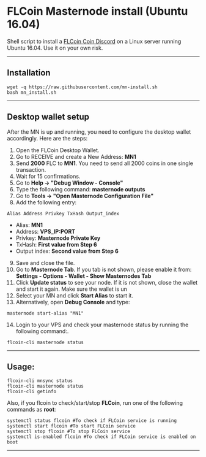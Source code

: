 # FLCoin Masternode install (Ubuntu 16.04)
Shell script to install a [FLCoin Coin Discord](https://discord.gg/Vz9wFtF) on a Linux server running Ubuntu 16.04. Use it on your own risk.
***

## Installation
```
wget -q https://raw.githubusercontent.com/mn-install.sh
bash mn_install.sh
```
***

## Desktop wallet setup  

After the MN is up and running, you need to configure the desktop wallet accordingly. Here are the steps:  
1. Open the FLCoin Desktop Wallet.  
2. Go to RECEIVE and create a New Address: **MN1**  
3. Send **2000** FLC to **MN1**. You need to send all 2000 coins in one single transaction.
4. Wait for 15 confirmations.  
5. Go to **Help -> "Debug Window - Console"**  
6. Type the following command: **masternode outputs**
7. Go to  **Tools -> "Open Masternode Configuration File"**
8. Add the following entry:
```
Alias Address Privkey TxHash Output_index
```
* Alias: **MN1**
* Address: **VPS_IP:PORT**
* Privkey: **Masternode Private Key**
* TxHash: **First value from Step 6**
* Output index:  **Second value from Step 6**
9. Save and close the file.
10. Go to **Masternode Tab**. If you tab is not shown, please enable it from: **Settings - Options - Wallet - Show Masternodes Tab**
11. Click **Update status** to see your node. If it is not shown, close the wallet and start it again. Make sure the wallet is un
12. Select your MN and click **Start Alias** to start it.
13. Alternatively, open **Debug Console** and type:
```
masternode start-alias "MN1"
```
14. Login to your VPS and check your masternode status by running the following command:.
```
flcoin-cli masternode status
```
***

## Usage:
```
flcoin-cli mnsync status
flcoin-cli masternode status  
flcoin-cli getinfo
```
Also, if you flcoin to check/start/stop **FLCoin**, run one of the following commands as **root**:

```
systemctl status flcoin #To check if FLCoin service is running  
systemctl start flcoin #To start FLCoin service  
systemctl stop flcoin #To stop FLCoin service  
systemctl is-enabled flcoin #To check if FLCoin service is enabled on boot  
```  
***
